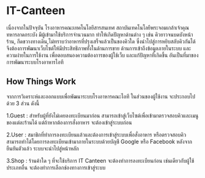 # IT-Canteen

เนื่องจากในปัจจุบัน โรงอาหารคณะเทคโนโลยีสารสนเทศ สถาบันเทคโนโลยีพระจอมเกล้าเจ้าคุณทหารลาดกระบัง มีผู้เข้ามาใช้บริการจำนวนมาก ทำให้เกิดปัญหาด้านต่าง ๆ เช่น
คิวยาวจนบดบังหน้าร้าน, กีดขวางทางเดิน,ไม่ทราบว่าอาหารที่ปรุงเสร็จแล้วเป็นของคิวใด ซึ่งนำไปสู่การหยิบสลับคิวกันได้ จึงต้องการพัฒนาเว็บไซต์ให้มีประสิทธิภาพทั้งในด้านการขาย ด้านการเข้าถึงข้อมูลภายในระบบ และความง่ายในการใช้งาน เพื่อตอบสนองความต้องการของผู้ใช้เว็บ และแก้ปัญหาที่เกิดขึ้น อันเป็นที่มาของการพัฒนาระบบโรงอาหารไอที

## How Things Work

จากการวิเคราะห์และออกแบบเพื่อพัฒนาระบบโรงอาหารคณะไอที ในส่วนของผู้ใช้งาน จะประกอบไปด้วย 3 ส่วน ดังนี้

1.Guest : สำหรับผู้ที่ยังไม่เคยลงทะเบียนมาก่อน สามารถเข้าสู่เว็บไซต์เพื่อเข้ามาตรวจสอบคิวและเมนูของแต่ละร้านได้ แต่ถ้าหากต้องการสั่งอาหาร จะต้องเข้าสู่ระบบก่อน

2.User : สมาชิกที่ทำการลงทะเบียนแล้วและต้องการเข้าสู่ระบบเพื่อสั่งอาหาร หรือตรวจสอบคิว สามารถทำได้โดยการลงทะเบียนเข้ามาภายในระบบด้วยบัญชี Google หรือ Facebook หลังจากยืนยันตัวแล้ว ระบบจะนำไปสู่หน้าหลัก

3.Shop : ร้านค้าใด ๆ ที่จะใช้บริการ IT Canteen จะต้องทำการลงทะเบียนก่อน เช่นเดียวกับผู้ใช้ประเภทอื่น จะต้องทำการเลือกช่องทางการเข้าสู่ระบบ

